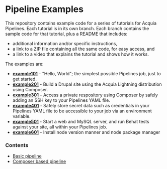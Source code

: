 # Pipeline Examples

This repository contains example code for a series of tutorials for Acquia Pipelines.  Each tutorial is in its own branch.  Each branch contains the sample code for that tutorial, plus a README that includes:

* additional information and/or specific instructions,
* a link to a ZIP file containing all the same code, for easy access, and
* a link to a video that explains the tutorial and shows how it works.

The examples are:

* **[example101](https://github.com/acquia/pipelines-examples/tree/pipelines101)** - "Hello, World"; the simplest possible Pipelines job, just to get started.
* **[example201](https://github.com/acquia/pipelines-examples/tree/pipelines201)** - Build a Drupal site using the Acquia Lightning distribution using Composer.
* **[example301](https://github.com/acquia/pipelines-examples/tree/pipelines301)** - Access a private respository using Composer by safely adding an SSH key to your Pipelines YAML file.
* **[example401](https://github.com/acquia/pipelines-examples/tree/pipelines401)** - Safely store secret data such as credentials in your Pipelines YAML file to be accessible to your job via an environment variable.
* **[example501](https://github.com/acquia/pipelines-examples/tree/pipelines501)** - Start a web and MySQL server, and run Behat tests against your site, all within your Pipelines job.
* **[example601](https://github.com/acquia/pipelines-examples/tree/pipelines601)** - Install node version manner and node package manager


### Contents
* [Basic pipeline](https://github.com/acquia/pipelines-examples/tree/master/basic-pipeline)
* [Composer based pipeline](https://github.com/acquia/pipelines-examples/tree/master/composer-pipeline)
